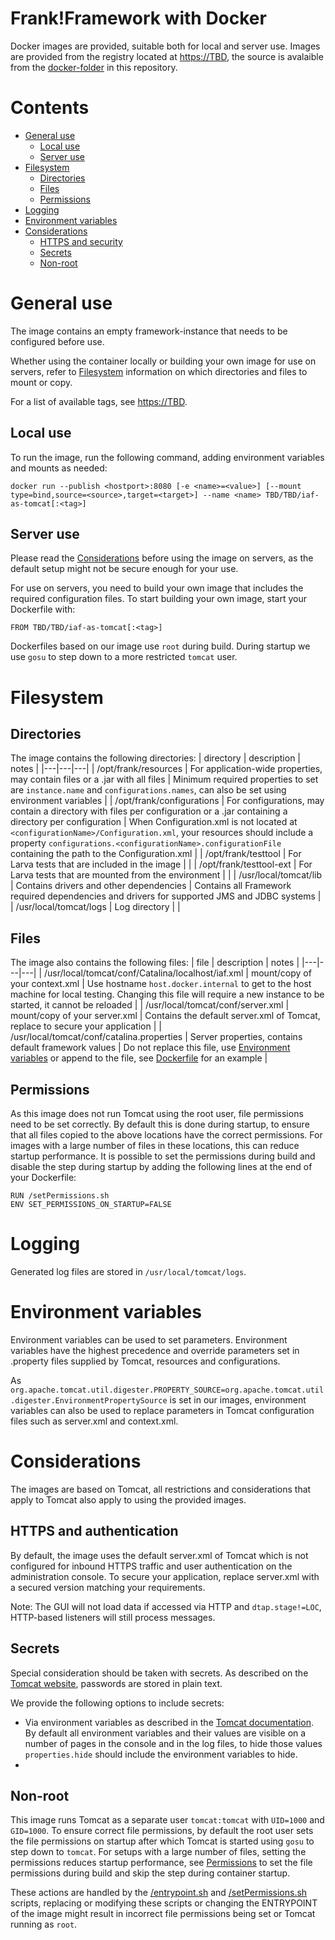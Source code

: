 Frank!Framework with Docker
===========================

Docker images are provided, suitable both for local and server use. Images are provided from the registry located at <https://TBD>, the source is avalaible from the [docker-folder](docker/appserver/Tomcat) in this repository.

# Contents

- [General use](#General-use)
  - [Local use](#Local-use)
  - [Server use](#Server-use)
- [Filesystem](#Filesystem)
  - [Directories](#Directories)
  - [Files](#Files)
  - [Permissions](#Permissions)
- [Logging](#Logging)
- [Environment variables](#Environment-variables)
- [Considerations](#Considerations)
  - [HTTPS and security](#HTTPS-and-security)
  - [Secrets](#Secrets)
  - [Non-root](#Non-root)


General use
===========
The image contains an empty framework-instance that needs to be configured before use.

Whether using the container locally or building your own image for use on servers, refer to [Filesystem](#Filesystem) information on which directories and files to mount or copy.

For a list of available tags, see <https://TBD>.

## Local use

To run the image, run the following command, adding environment variables and mounts as needed:

`docker run --publish <hostport>:8080 [-e <name>=<value>] [--mount type=bind,source=<source>,target=<target>] --name <name> TBD/TBD/iaf-as-tomcat[:<tag>]`

## Server use

Please read the [Considerations](#Considerations) before using the image on servers, as the default setup might not be secure enough for your use.

For use on servers, you need to build your own image that includes the required configuration files. To start building your own image, start your Dockerfile with:

`FROM TBD/TBD/iaf-as-tomcat[:<tag>]`

Dockerfiles based on our image use `root` during build. During startup we use `gosu` to step down to a more restricted `tomcat` user.

Filesystem
==========

## Directories

The image contains the following directories:
| directory | description | notes |
|---|---|---|
| /opt/frank/resources | For application-wide properties, may contain files or a .jar with all files | Minimum required properties to set are `instance.name` and `configurations.names`, can also be set using environment variables |
| /opt/frank/configurations | For configurations, may contain a directory with files per configuration or a .jar containing a directory per configuration | When Configuration.xml is not located at `<configurationName>/Configuration.xml`, your resources should include a property `configurations.<configurationName>.configurationFile` containing the path to the Configuration.xml |
| /opt/frank/testtool | For Larva tests that are included in the image | |
| /opt/frank/testtool-ext | For Larva tests that are mounted from the environment | |
| /usr/local/tomcat/lib | Contains drivers and other dependencies | Contains all Framework required dependencies and drivers for supported JMS and JDBC systems |
| /usr/local/tomcat/logs | Log directory | |

## Files

The image also contains the following files:
| file | description | notes |
|---|---|---|
| /usr/local/tomcat/conf/Catalina/localhost/iaf.xml | mount/copy of your context.xml | Use hostname `host.docker.internal` to get to the host machine for local testing. Changing this file will require a new instance to be started, it cannot be reloaded |
| /usr/local/tomcat/conf/server.xml | mount/copy of your server.xml | Contains the default server.xml of Tomcat, replace to secure your application |
| /usr/local/tomcat/conf/catalina.properties | Server properties, contains default framework values | Do not replace this file, use [Environment variables](#Environment-variables) or append to the file, see [Dockerfile](docker/appserver/Tomcat/Dockerfile) for an example |

## Permissions

As this image does not run Tomcat using the root user, file permissions need to be set correctly. By default this is done during startup, to ensure that all files copied to the above locations have the correct permissions. For images with a large number of files in these locations, this can reduce startup performance. It is possible to set the permissions during build and disable the step during startup by adding the following lines at the end of your Dockerfile:
```
RUN /setPermissions.sh
ENV SET_PERMISSIONS_ON_STARTUP=FALSE
```

Logging
=======

Generated log files are stored in `/usr/local/tomcat/logs`.

Environment variables
=====================

Environment variables can be used to set parameters. Environment variables have the highest precedence and override parameters set in .property files supplied by Tomcat, resources and configurations.

As `org.apache.tomcat.util.digester.PROPERTY_SOURCE=org.apache.tomcat.util.digester.EnvironmentPropertySource` is set in our images, environment variables can also be used to replace parameters in Tomcat configuration files such as server.xml and context.xml.

Considerations
==============

The images are based on Tomcat, all restrictions and considerations that apply to Tomcat also apply to using the provided images.

## HTTPS and authentication

By default, the image uses the default server.xml of Tomcat which is not configured for inbound HTTPS traffic and user authentication on the administration console. To secure your application, replace server.xml with a secured version matching your requirements.

Note: The GUI will not load data if accessed via HTTP and `dtap.stage!=LOC`, HTTP-based listeners will still process messages.

## Secrets

Special consideration should be taken with secrets. As described on the [Tomcat website](https://cwiki.apache.org/confluence/display/TOMCAT/Password), passwords are stored in plain text.

We provide the following options to include secrets:
- Via environment variables as described in the [Tomcat documentation](https://tomcat.apache.org/tomcat-8.5-doc/config/systemprops.html#Property_replacements). By default all environment variables and their values are visible on a number of pages in the console and in the log files, to hide those values `properties.hide` should include the environment variables to hide.
-

## Non-root

This image runs Tomcat as a separate user `tomcat:tomcat` with `UID=1000` and `GID=1000`. To ensure correct file permissions, by default the root user sets the file permissions on startup after which Tomcat is started using `gosu` to step down to `tomcat`. For setups with a large number of files, setting the permissions reduces startup performance, see [Permissions](#Permissions) to set the file permissions during build and skip the step during container startup.

These actions are handled by the [/entrypoint.sh](docker/appserver/Tomcat/src/entrypoint.sh) and [/setPermissions.sh](docker/appserver/Tomcat/src/setPermissions.sh) scripts, replacing or modifying these scripts or changing the ENTRYPOINT of the image might result in incorrect file permissions being set or Tomcat running as `root`.